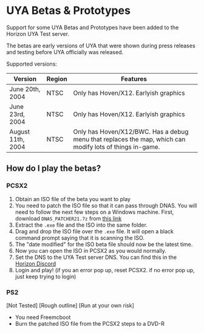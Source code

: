 # UYA Betas & Prototypes

Support for some UYA Betas and Prototypes have been added to the Horizon UYA Test server.

The betas are early versions of UYA that were shown during press releases and testing before UYA officially was released.

Supported versions:

| Version | Region | Features |
| ------------- | ------------- | ------------- |
| June 20th, 2004  | NTSC | Only has Hoven/X12. Earlyish graphics |
| June 23rd, 2004  | NTSC | Only has Hoven/X12. Earlyish graphics |
| August 11th, 2004  | NTSC | Only has Hoven/X12/BWC. Has a debug menu that replaces the map, which can modify lots of things in-game. |

## How do I play the betas?
### PCSX2
1. Obtain an ISO file of the beta you want to play
2. You need to patch the ISO file so that it can pass through DNAS. You will need to follow the next few steps on a Windows machine. First, download `DNAS_PATCHER21.7z` from [this link](https://www.psx-place.com/threads/dnas-net-patcher.22813/)
3. Extract the `.exe` file and the ISO into the same folder. 
4. Drag and drop the ISO file over the `.exe` file. It will open a black command prompt saying that it is scanning the ISO.
5. The "date modified" for the ISO beta file should now be the latest time.
6. Now you can open the ISO in PCSX2 as you would normally.
7. Set the DNS to the UYA Test server DNS. You can find this in the [Horizon Discord](https://discord.gg/horizonps)
8. Login and play! (if you an error pop up, reset PCSX2. if no error pop up, just keep trying to login)

### PS2
[Not Tested] [Rough outline] [Run at your own risk]
- You need Freemcboot
- Burn the patched ISO file from the PCSX2 steps to a DVD-R

